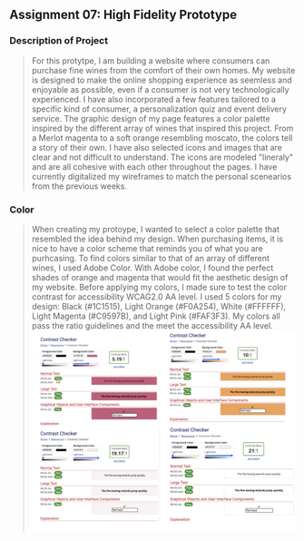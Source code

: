 ## Assignment 07: High Fidelity Prototype
### Description of Project

>  For this protytpe, I am building a website where consumers can purchase fine wines from the comfort of their own homes. 
My website is designed to make the online shopping experience as seemless and enjoyable as possible, even if a consumer is not very technologically experienced. I have also incorporated a few features tailored to a specific kind of consumer, a personalization quiz and event delivery service.
The graphic design of my page features a color palette inspired by the different array of wines that inspired this project. From a Merlot magenta to a soft orange resembling moscato, the colors tell a story of their own. I have also selected icons and images
that are clear and not difficult to understand. The icons are modeled "lineraly" and are all cohesive with each other throughout the pages. I have currently digitalized my wireframes to match the personal scenearios from the previous weeks.


### Color

> When creating my protoype, I wanted to select a color palette that resembled the idea behind my design. When purchasing items, it is nice to have a color scheme that reminds you of what you are purhcasing. To find colors similar to that of an array of different wines, I used Adobe Color. With Adobe color, I found the perfect shades of orange and magenta that would fit the aesthetic design of my website. Before applying my colors, I made sure to test the color contrast for accessibility WCAG2.0 AA level. I used 5 colors for my design: Black (#1C1515), Light Orange (#F0A254), White (#FFFFFF), Light Magenta (#C9597B), and Light Pink (#FAF3F3). My colors all pass the ratio guidelines and the meet the accessibility AA level.
![Screenshot 1](./color.png)

